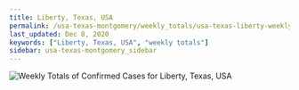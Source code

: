 ```yaml
---
title: Liberty, Texas, USA
permalink: /usa-texas-montgomery/weekly_totals/usa-texas-liberty-weekly_totals.html
last_updated: Dec 8, 2020
keywords: ["Liberty, Texas, USA", "weekly totals"]
sidebar: usa-texas-montgomery_sidebar
---
```


![Weekly Totals of Confirmed Cases for Liberty, Texas, USA](/covid_tracker/images/graphs/usa-texas-liberty-weekly_totals_graph.png)
